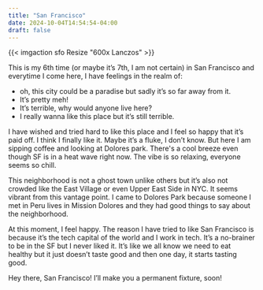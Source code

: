 ```yaml
---
title: "San Francisco"
date: 2024-10-04T14:54:54-04:00
draft: false
---
```


{{< imgaction sfo Resize "600x Lanczos" >}}

This is my 6th time (or maybe it’s 7th, I am not certain) in San Francisco and everytime I come here, I have feelings in the realm of:
* oh, this city could be a paradise but sadly it’s so far away from it.
* It’s pretty meh!
* It’s terrible, why would anyone live here?
* I really wanna like this place but it’s still terrible.

I have wished and tried hard to like this place and I feel so happy that it’s paid off. I think I finally like it. Maybe it’s a fluke, I don’t know. But here I am sipping coffee and looking at Dolores park. There's a cool breeze even though SF is in a heat wave right now. The vibe is so relaxing, everyone seems so chill. 

This neighborhood is not a ghost town unlike others but it’s also not crowded like the East Village or even Upper East Side in NYC. It seems vibrant from this vantage point. I came to Dolores Park because someone I met in Peru lives in Mission Dolores and they had good things to say about the neighborhood. 

At this moment, I feel happy. The reason I have tried to like San Francisco is because it’s the tech capital of the world and I work in tech. It’s a no-brainer to be in the SF but I never liked it. It’s like we all know we need to eat healthy but it just doesn’t taste good and then one day, it starts tasting good. 

Hey there, San Francisco! I’ll make you a permanent fixture, soon!
